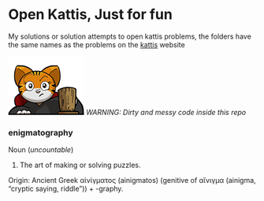 # Open Kattis, Just for fun

My solutions or solution attempts to open kattis problems, the folders have the same names as the problems on the [kattis](https://open.kattis.com) website

![kattis logo](/assets/kattis-site-logo.png)
*WARNING: Dirty and messy code inside this repo*

### enigmatography
Noun (_uncountable_)
1. The art of making or solving puzzles.

Origin: Ancient Greek αἰνίγματος (ainigmatos) (genitive of αἴνιγμα (ainigma, “cryptic saying, riddle”)) +‎ -graphy.
